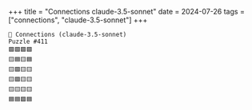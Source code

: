 +++
title = "Connections claude-3.5-sonnet"
date = 2024-07-26
tags = ["connections", "claude-3.5-sonnet"]
+++

```text
🤖 Connections (claude-3.5-sonnet) 
Puzzle #411
🟩🟩🟩🟩
🟨🟦🟨🟦
🟨🟪🟨🟨
🟨🟪🟨🟨
🟨🟨🟨🟨
🟦🟦🟪🟦
```

